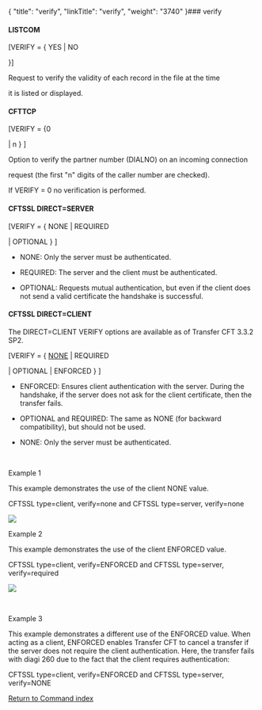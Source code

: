 {
    "title": "verify",
    "linkTitle": "verify",
    "weight": "3740"
}### <span id="verify"></span>verify

#### LISTCOM

\[VERIFY = { YES | NO
}\]

Request to verify the validity of each record in the file at the time
it is listed or displayed.

#### CFTTCP

\[VERIFY = {0
| n } \]

Option to verify the partner number (DIALNO) on an incoming connection
request (the first "n" digits of the caller number are checked).

If VERIFY = 0 no verification is performed.

#### CFTSSL DIRECT=SERVER

\[VERIFY = { NONE | REQUIRED
| OPTIONAL } \]

-   NONE: Only the server must be authenticated. 
-   REQUIRED: The server and the client must be authenticated.
-   OPTIONAL: Requests mutual authentication, but even if the client does not send a valid certificate the handshake is successful.

#### CFTSSL DIRECT=CLIENT

The DIRECT=CLIENT VERIFY options are available as of Transfer CFT 3.3.2 SP2.

\[VERIFY = { <u>NONE</u> | REQUIRED
| OPTIONAL | ENFORCED } \]

-   ENFORCED: Ensures client authentication with the server. During the handshake, if the server does not ask for the client certificate, then the transfer fails.
-   OPTIONAL and REQUIRED: The same as NONE (for backward compatibility), but should not be used.
-   NONE: Only the server must be authenticated.

 

Example 1

This example demonstrates the use of the client NONE value.

CFTSSL type=client, verify=none and CFTSSL type=server, verify=none

![](/Images/TransferCFT/verify2.png)

Example 2

This example demonstrates the use of the client ENFORCED value.

CFTSSL type=client, verify=ENFORCED and CFTSSL type=server, verify=required

![](/Images/TransferCFT/verify1.png)

 

Example 3

This example demonstrates a different use of the ENFORCED value. When acting as a client, ENFORCED enables Transfer CFT to cancel a transfer if the server does not require the client authentication. Here, the transfer fails with diagi 260 due to the fact that the client requires authentication:

CFTSSL type=client, verify=ENFORCED and CFTSSL type=server, verify=NONE

[Return to Command index](../)
